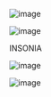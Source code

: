 ![image](https://github.com/user-attachments/assets/df3c0d8d-aceb-41b2-8858-0959950a777e)

![image](https://github.com/user-attachments/assets/05c98594-26d6-4f66-9e2d-7c15e71886eb)

INSONIA

![image](https://github.com/user-attachments/assets/1f0dd930-558a-4cc8-ba32-bb331048f1a6)


![image](https://github.com/user-attachments/assets/0b71b889-76b4-4236-bdb8-5ed7566a953f)
